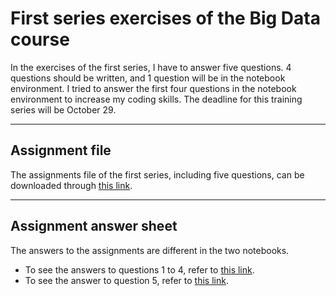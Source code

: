# First series  exercises of the Big Data course
In the exercises of the first series, I have to answer five questions. 4 questions should be written, and 1 question will be in the notebook environment.
I tried to answer the first four questions in the notebook environment to increase my coding skills.
The deadline for this training series will be October 29.

-------

## Assignment file


The assignments file of the first series, including five questions, can be downloaded through [this link](https://github.com/arashsajjadi/Bigdata/blob/main/Shahid%20Beheshti%20University%20course/Assignments/First%20series/1666425358_989__hw1.pdf).

-------

## Assignment answer sheet

The answers to the assignments are different in the two notebooks.

 - To see the answers to questions 1 to 4, refer to [this link](https://github.com/arashsajjadi/Bigdata/tree/main/Shahid%20Beheshti%20University%20course/Assignments/First%20series/Question1_4).
 - To see the answer to question 5, refer to [this link](https://github.com/arashsajjadi/Bigdata/blob/main/Shahid%20Beheshti%20University%20course/Assignments/First%20series/Question5/SparkTutorial.ipynb).
